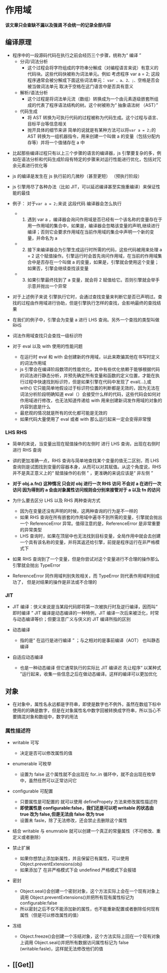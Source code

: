 # 作用域

**该文章只会查缺不漏以及强调 不会统一的记录全部内容**

## 编译原理

- 程序中的一段源码代码在执行之前会经历三个步骤，统称为“ 编译 ”
  - 分词/词法分析
    - 这个过程会将字符组成的字符串分解成（对编程语言来说）有意义的代码块。这些代码快被称为词法单元。例如 考虑程序 var a = 2; 这段程序通常会被分解成下面这些词法单元： `var 、a、2、;、`空格是否会被当做词法单元 取决于空格在这门语言中是否具有意义
  - 解析/语法分析
    - 这个过程是将词法单元流（数组）转换成为一个由元素逐级嵌套所组成的代表了程序语法结构的树。这个树被称为“ 抽象语法树 （AST）”
  - 代码生成
    - 将 AST 转换为可执行代码的过程被称为代码生成。这个过程与语言、目标平台等信息相关
    - 抛开具体的细节来讲 简单的说就是有某种方法可以将`var a = 2;`的 AST 转换为一组机器指令，用来创建一个叫做 a 的变量（包括分配内存等）并将一个值储存在 a 中

* 比起那些编译过程只有以上三个步骤的语言的编译器，js 引擎要复杂的多，例如在语法分析和代码生成阶段有特定的步骤来对运行性能进行优化，包括对冗余元素进行优化等

- js 的编译是发生在 js 执行前的几微秒（甚至更短） （预执行阶段）

- js 引擎用尽了各种办法（比如 JIT，可以延迟编译甚至实施重编译）来保证性能的最佳

- 例子： 对于`var a = 2;`来说 这段代码 编译器会怎么执行

  - 1. 遇到 var a ，编译器会询问作用域是否已经有一个该名称的变量存在于用一作用域的集合中，如果是，编译器会忽略该变量的声明,继续进行编译；否则它会要求作用域在当前作用域的集合中声明一个新的变量，并命名为 a

  - 2. 接下来编译器会为引擎生成运行时所需的代码，这些代码被用来处理 a = 2 这个赋值操作。引擎运行时会首先询问作用域，在当前的作用域集合中是否存在一个叫做 a 的变量，如果是，引擎就会使用这个变量；如果否，引擎会继续查找该变量

  - 3. 如果引擎最终找到了 a 变量，就会将 2 赋值给它。否则引擎就会举手示意并抛出一个异常

- 对于上述例子来说 引擎执行它时，会通过查找变量来判断它是否已声明过。查找的过程由作用域进行协助，但是引擎执行怎样的查找，会影响最终的查找结果

- 在我们的例子中，引擎会为变量 a 进行 LHS 查询。另外一个查找的类型叫做 RHS

- 词法作用域查找只会查找一级标识符

- 对于 eval 以及 with 使用的性能问题
  - 在运行时 eval 和 with 会创建新的作用域，以此来欺骗其他在书写时定义的词法作用域
  - js 引擎会在编译阶段数项的性能优化。其中有些优化依赖于能够根据代码的词法进行静态分析，并预先确定所有变量和函数的定义位置，才能在执行过程中快速找到标识符，但是如果引擎在代码中发现了 eval(...),或 with() 它只能简单地假设过于标识符位置的判断都是无效的，因为无法在词法分析阶段明确知道 eval（）会接受什么样的代码，这些代码会如何对作用域进行修改，也无法知道传递给 with 用来创建新词发作用域的对象的内容到底是什么
  - 最悲观的情况就是所有的优化都可能是无效的
  - 如果代码大量使用了 eval 或者 with 那么运行起来一定会变得非常慢

### LHS RHS

- 简单的来说，当变量出现在赋值操作的左侧时 进行 LHS 查询，出现在右侧时进行 RHS 查询

- 讲的更加准确一点，RHS 查询与简单地查找某个变量的值无二区别，而 LHS 查询则是试图找到变量的容器本身，从而可以对其赋值。从这个角度说，RHS 并不是真正意义上的“ 赋值操作的右侧 ” ，更准确的来说应该是“ 非左侧 ”

- **对于 obj.a.fn() 这种情况 只会对 obj 进行一次 RHS 访问 不会对 a 在进行一次访问 因为得到的 a 会由对象属性访问规则会分别来接管对于 a 以及 fn 的访问**

- 为什么要去区分 LHS 以及 RHS 两种查询方式

  - 因为在变量还没有声明的时候，这两种查询的行为是不一样的
  - 如果 RHS 查询在所有嵌套的作用域中遍寻不到所需的变量，引擎就会抛出一个 ReferenceError 异常。值得注意的是，ReferenceError 是非常重要的异常类型
  - LHS 查询时，如果在顶层中也无法找到目标变量，全局作用中就会去创建一个具有该名称的变量，并将其返还给引擎，前提是程序运行在非严格模式下

- 如果 RHS 查询到了一个变量，但是你尝试对这个变量进行不合理的操作那么引擎就会抛出 TypeError

- ReferenceError 同作用域判别失败相关，而 TypeError 则代表作用域判别成功了， 但是对结果的操作是非法或不合理的

### JIT

- JIT 编译：侠义来说是当某段代码即将第一次被执行时及逆行编译，因而叫“ 即时编译 ” JIT 编译是动态编译的一种特例，JIT 编译一次后来被泛化，时常与动态编译等价；但要注意广义与侠义的 JIT 编译所指的区别

- 动态编译

  - 指的是“ 在运行是进行编译 ” ；与之相对的是事前编译（AOT） 也叫静态编译

- 自适应动态编译
  - 也是一种动态编译 但它通常执行的实际比 JIT 编译迟 先让程序“ 以某种式 ”运行起来，收集一些信息之后在做动态编译。这样的编译可以更加优化

## 对象

- 在对象中，属性名永远都是字符串，即使是数字也不例外，虽然在数组下标中使用的的确是数字，但是在对象属性名中数字回被转换成字符串，所以当心不要搞混对象和数组中，数字的用法

### 属性描述符

- writable 可写
  - 决定是否可以修改属性的值
- enumerable 可枚举
  - 设置为 false 这个属性就不会出现在 for..in 循环中，就不会出现在枚举中，虽然任然可以正常访问它
- configurable 可配置

  - 只要属性是可配置的 就可以使用 definePropety 方法来修改属性描述符
  - **即使属性是 configurable:false，我们还是可以吧 writable 的状态由 true 改为 false,但是无法由 false 改为 true**
  - 设置未 fasle，除了无法修改，还会禁止去删除这个属性

- 结合 writable 与 enumrable 就可以创建一个真正的常量属性（不可修改、重定义或者删除）

- 禁止扩展

  - 如果你想禁止添加新属性，并且保留已有属性，可以使用 Object.preventExtensions(obj)
  - 如果添加了 在非严格模式下会 undefined 严格模式下会报错

- 密封

  - Object.seal()会创建一个密封对象，这个方法实际上会在一个现有对象上调用 Object.preventExtensions()并把所有现有属性标记为 configurable:false
  - 所以密封之后不仅不能添加新的属性，也不能重新配置或者删除任何现有属性（但是可以修改属性的值）

- 冻结
  - Object.freeze()会创建一个冻结对象，这个方法实际上回在一个现有对象上调用 Object.seal()并把所有数据访问属性标记为 false (writable:fasle)，这样就无法修改他们的值

- [[Get]]
  - 